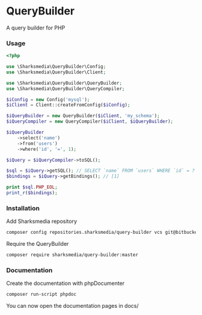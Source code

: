 # QueryBuilder
A query builder for PHP

### Usage
```php
<?php

use \Sharksmedia\QueryBuilder\Config;
use \Sharksmedia\QueryBuilder\Client;

use \Sharksmedia\QueryBuilder\QueryBuilder;
use \Sharksmedia\QueryBuilder\QueryCompiler;

$iConfig = new Config('mysql');
$iClient = Client::createFromConfig($iConfig);

$iQueryBuilder = new QueryBuilder($iClient, 'my_schema');
$iQueryCompiler = new QueryCompiler($iClient, $iQueryBuilder);

$iQueryBuilder
    ->select('name')
    ->from('users')
    ->where('id', '=', 1);

$iQuery = $iQueryCompiler->toSQL();

$sql = $iQuery->getSQL(); // SELECT `name` FROM `users` WHERE `id` = ?
$bindings = $iQuery->getBindings(); // [1]

print $sql.PHP_EOL;
print_r($bindings);
```

### Installation
Add Sharksmedia repository
```bash
composer config repositories.sharksmedia/query-builder vcs git@bitbucket.org:sharksmedia/QueryBuilder
```

Require the QueryBuilder
```bash
composer require sharksmedia/query-builder:master
```

### Documentation
Create the documentation with phpDocumenter

```bash
composer run-script phpdoc
```

You can now open the documentation pages in docs/
